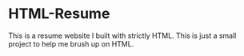 # HTML-Resume
This is a resume website I built with strictly HTML. This is just a small project to help me brush up on HTML.
